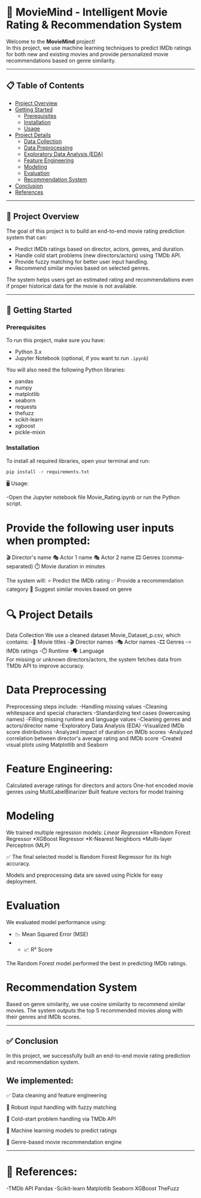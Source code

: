 # 🎥 MovieMind - Intelligent Movie Rating & Recommendation System

Welcome to the **MovieMind** project!  
In this project, we use machine learning techniques to predict IMDb ratings for both new and existing movies and provide personalized movie recommendations based on genre similarity.

---

## 📋 Table of Contents

- [Project Overview](#project-overview)
- [Getting Started](#getting-started)
  - [Prerequisites](#prerequisites)
  - [Installation](#installation)
  - [Usage](#usage)
- [Project Details](#project-details)
  - [Data Collection](#data-collection)
  - [Data Preprocessing](#data-preprocessing)
  - [Exploratory Data Analysis (EDA)](#exploratory-data-analysis-eda)
  - [Feature Engineering](#feature-engineering)
  - [Modeling](#modeling)
  - [Evaluation](#evaluation)
  - [Recommendation System](#recommendation-system)
- [Conclusion](#conclusion)
- [References](#references)

---

## 📖 Project Overview

The goal of this project is to build an end-to-end movie rating prediction system that can:
- Predict IMDb ratings based on director, actors, genres, and duration.
- Handle cold start problems (new directors/actors) using TMDb API.
- Provide fuzzy matching for better user input handling.
- Recommend similar movies based on selected genres.

The system helps users get an estimated rating and recommendations even if proper historical data for the movie is not available.

---

## 🚀 Getting Started

### Prerequisites

To run this project, make sure you have:

- Python 3.x
- Jupyter Notebook (optional, if you want to run `.ipynb`)

You will also need the following Python libraries:

- pandas
- numpy
- matplotlib
- seaborn
- requests
- thefuzz
- scikit-learn
- xgboost
- pickle-mixin

### Installation

To install all required libraries, open your terminal and run:

```bash
pip install -r requirements.txt
```



🖥️ Usage: 

-Open the Jupyter notebook file Movie_Rating.ipynb or run the Python script.

# Provide the following user inputs when prompted:
🎬 Director's name
🎭 Actor 1 name
🎭 Actor 2 name
🎞️ Genres (comma-separated)
⏱️ Movie duration in minutes

The system will:
⭐ Predict the IMDb rating
✅ Provide a recommendation category
🎯 Suggest similar movies based on genre

# 🔍 Project Details

Data Collection
We use a cleaned dataset Movie_Dataset_p.csv, which contains:
-🎥 Movie titles
-🎬 Director names
-🎭 Actor names
-🎞️ Genres
-⭐ IMDb ratings
-⏱️ Runtime
-🗣️ Language  
For missing or unknown directors/actors, the system fetches data from TMDb API to improve accuracy.

# Data Preprocessing

Preprocessing steps include:
-Handling missing values
-Cleaning whitespace and special characters
-Standardizing text cases (lowercasing names)
-Filling missing runtime and language values
-Cleaning genres and actors/director name
-Exploratory Data Analysis (EDA)
-Visualized IMDb score distributions
-Analyzed impact of duration on IMDb scores
-Analyzed correlation between director's average rating and IMDb score
-Created visual plots using Matplotlib and Seaborn

# Feature Engineering:

Calculated average ratings for directors and actors
One-hot encoded movie genres using MultiLabelBinarizer
Built feature vectors for model training

# Modeling

We trained multiple regression models:
*Linear Regression*
*Random Forest Regressor
*XGBoost Regressor
*K-Nearest Neighbors
*Multi-layer Perceptron (MLP)

✅ The final selected model is Random Forest Regressor for its high accuracy.
 
Models and preprocessing data are saved using Pickle for easy deployment.

# Evaluation
We evaluated model performance using:
- 📉 Mean Squared Error (MSE)
-  - 📈 R² Score

The Random Forest model performed the best in predicting IMDb ratings.

# Recommendation System
   
Based on genre similarity, we use cosine similarity to recommend similar movies.
The system outputs the top 5 recommended movies along with their genres and IMDb scores.

---

## ✅ Conclusion
In this project, we successfully built an end-to-end movie rating prediction and recommendation system.

## We implemented:

  ✅ Data cleaning and feature engineering

  🧩 Robust input handling with fuzzy matching

  🌟 Cold-start problem handling via TMDb API

  🔮 Machine learning models to predict ratings

  🎯 Genre-based movie recommendation engine

---
# 🔗 References:
-TMDb API
Pandas
-Scikit-learn
Matplotlib
Seaborn
XGBoost
TheFuzz
